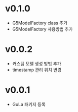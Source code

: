 # v0.1.0
 - G5ModelFactory class 추가
 - G5ModelFactory 사용방법 추가

# v0.0.2
 - 커스텀 모델 생성 방법 추가
 - timestamp 관리 위치 변경

# v0.0.1
 - GuLa 패키지 등록